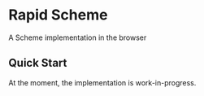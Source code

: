 Rapid Scheme
============

A Scheme implementation in the browser

Quick Start
-----------

At the moment, the implementation is work-in-progress.
